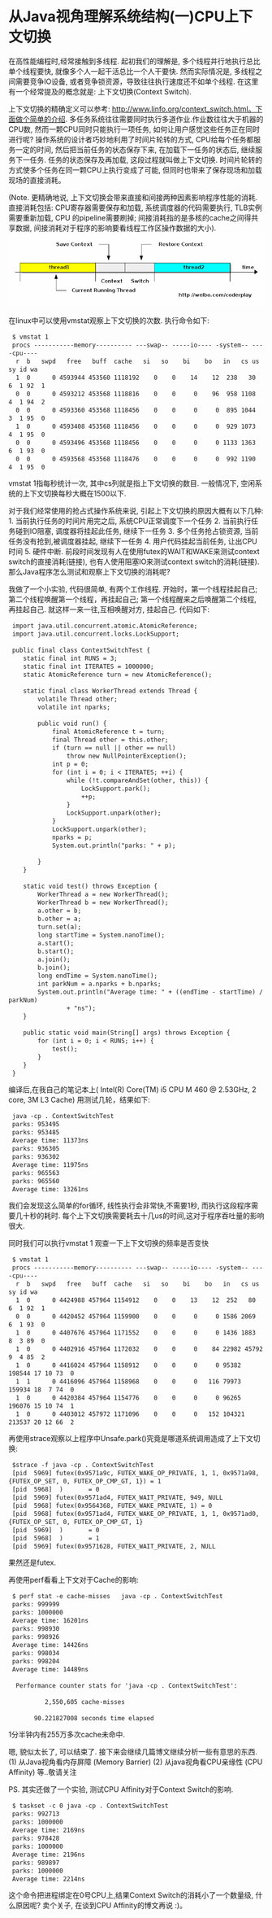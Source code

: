 # 从Java视角理解系统结构(一)CPU上下文切换
在高性能编程时,经常接触到多线程. 起初我们的理解是, 多个线程并行地执行总比单个线程要快, 就像多个人一起干活总比一个人干要快. 然而实际情况是, 多线程之间需要竞争IO设备, 或者竞争锁资源，导致往往执行速度还不如单个线程. 在这里有一个经常提及的概念就是: 上下文切换(Context Switch).

上下文切换的精确定义可以参考: http://www.linfo.org/context_switch.html。下面做个简单的介绍. 多任务系统往往需要同时执行多道作业.作业数往往大于机器的CPU数, 然而一颗CPU同时只能执行一项任务, 如何让用户感觉这些任务正在同时进行呢? 操作系统的设计者巧妙地利用了时间片轮转的方式, CPU给每个任务都服务一定的时间, 然后把当前任务的状态保存下来, 在加载下一任务的状态后, 继续服务下一任务. 任务的状态保存及再加载, 这段过程就叫做上下文切换. 时间片轮转的方式使多个任务在同一颗CPU上执行变成了可能, 但同时也带来了保存现场和加载现场的直接消耗。

(Note. 更精确地说, 上下文切换会带来直接和间接两种因素影响程序性能的消耗. 直接消耗包括: CPU寄存器需要保存和加载, 系统调度器的代码需要执行, TLB实例需要重新加载, CPU 的pipeline需要刷掉; 间接消耗指的是多核的cache之间得共享数据, 间接消耗对于程序的影响要看线程工作区操作数据的大小).
![](./pic/1-1.png)

在linux中可以使用vmstat观察上下文切换的次数. 执行命令如下:

     $ vmstat 1
     procs -----------memory---------- ---swap-- -----io---- -system-- ----cpu----
      r  b   swpd   free   buff  cache   si   so    bi    bo   in   cs us sy id wa
      1  0      0 4593944 453560 1118192    0    0    14    12  238   30  6  1 92  1
      0  0      0 4593212 453568 1118816    0    0     0    96  958 1108  4  1 94  2
      0  0      0 4593360 453568 1118456    0    0     0     0  895 1044  3  1 95  0
      1  0      0 4593408 453568 1118456    0    0     0     0  929 1073  4  1 95  0
      0  0      0 4593496 453568 1118456    0    0     0     0 1133 1363  6  1 93  0
      0  0      0 4593568 453568 1118476    0    0     0     0  992 1190  4  1 95  0

vmstat 1指每秒统计一次, 其中cs列就是指上下文切换的数目. 一般情况下, 空闲系统的上下文切换每秒大概在1500以下.

对于我们经常使用的抢占式操作系统来说, 引起上下文切换的原因大概有以下几种: 1. 当前执行任务的时间片用完之后, 系统CPU正常调度下一个任务 2. 当前执行任务碰到IO阻塞, 调度器将挂起此任务, 继续下一任务 3. 多个任务抢占锁资源, 当前任务没有抢到,被调度器挂起, 继续下一任务 4. 用户代码挂起当前任务, 让出CPU时间 5. 硬件中断. 前段时间发现有人在使用futex的WAIT和WAKE来测试context switch的直接消耗(链接), 也有人使用阻塞IO来测试context switch的消耗(链接).那么Java程序怎么测试和观察上下文切换的消耗呢?

我做了一个小实验, 代码很简单, 有两个工作线程. 开始时，第一个线程挂起自己; 第二个线程唤醒第一个线程，再挂起自己; 第一个线程醒来之后唤醒第二个线程, 再挂起自己. 就这样一来一往,互相唤醒对方, 挂起自己. 代码如下:

     import java.util.concurrent.atomic.AtomicReference;
     import java.util.concurrent.locks.LockSupport;
     
     public final class ContextSwitchTest {
     	static final int RUNS = 3;
     	static final int ITERATES = 1000000;
     	static AtomicReference turn = new AtomicReference();
     
     	static final class WorkerThread extends Thread {
     		volatile Thread other;
     		volatile int nparks;
     
     		public void run() {
     			final AtomicReference t = turn;
     			final Thread other = this.other;
     			if (turn == null || other == null)
     				throw new NullPointerException();
     			int p = 0;
     			for (int i = 0; i < ITERATES; ++i) {
     				while (!t.compareAndSet(other, this)) {
     					LockSupport.park();
     					++p;
     				}
     				LockSupport.unpark(other);
     			}
     			LockSupport.unpark(other);
     			nparks = p;
     			System.out.println("parks: " + p);
     
     		}
     	}
     
     	static void test() throws Exception {
     		WorkerThread a = new WorkerThread();
     		WorkerThread b = new WorkerThread();
     		a.other = b;
     		b.other = a;
     		turn.set(a);
     		long startTime = System.nanoTime();
     		a.start();
     		b.start();
     		a.join();
     		b.join();
     		long endTime = System.nanoTime();
     		int parkNum = a.nparks + b.nparks;
     		System.out.println("Average time: " + ((endTime - startTime) / parkNum)
     				+ "ns");
     	}
     
     	public static void main(String[] args) throws Exception {
     		for (int i = 0; i < RUNS; i++) {
     			test();
     		}
     	}
     }

编译后,在我自己的笔记本上( Intel(R) Core(TM) i5 CPU M 460 @ 2.53GHz, 2 core, 3M L3 Cache) 用测试几轮，结果如下:

     java -cp . ContextSwitchTest
     parks: 953495
     parks: 953485
     Average time: 11373ns
     parks: 936305
     parks: 936302
     Average time: 11975ns
     parks: 965563
     parks: 965560
     Average time: 13261ns

我们会发现这么简单的for循环, 线性执行会非常快,不需要1秒, 而执行这段程序需要几十秒的耗时. 每个上下文切换需要耗去十几us的时间,这对于程序吞吐量的影响很大.

同时我们可以执行vmstat 1 观查一下上下文切换的频率是否变快

     $ vmstat 1
     procs -----------memory---------- ---swap-- -----io---- -system-- ----cpu----
      r  b   swpd   free   buff  cache   si   so    bi    bo   in   cs us sy id wa
      1  0      0 4424988 457964 1154912    0    0    13    12  252   80  6  1 92  1
      0  0      0 4420452 457964 1159900    0    0     0     0 1586 2069  6  1 93  0
      1  0      0 4407676 457964 1171552    0    0     0     0 1436 1883  8  3 89  0
      1  0      0 4402916 457964 1172032    0    0     0    84 22982 45792  9  4 85  2
      1  0      0 4416024 457964 1158912    0    0     0     0 95382 198544 17 10 73  0
      1  1      0 4416096 457964 1158968    0    0     0   116 79973 159934 18  7 74  0
      1  0      0 4420384 457964 1154776    0    0     0     0 96265 196076 15 10 74  1
      1  0      0 4403012 457972 1171096    0    0     0   152 104321 213537 20 12 66  2

再使用strace观察以上程序中Unsafe.park()究竟是哪道系统调用造成了上下文切换:
     
     $strace -f java -cp . ContextSwitchTest
     [pid  5969] futex(0x9571a9c, FUTEX_WAKE_OP_PRIVATE, 1, 1, 0x9571a98, {FUTEX_OP_SET, 0, FUTEX_OP_CMP_GT, 1}) = 1
     [pid  5968]  )       = 0
     [pid  5969] futex(0x9571ad4, FUTEX_WAIT_PRIVATE, 949, NULL
     [pid  5968] futex(0x9564368, FUTEX_WAKE_PRIVATE, 1) = 0
     [pid  5968] futex(0x9571ad4, FUTEX_WAKE_OP_PRIVATE, 1, 1, 0x9571ad0, {FUTEX_OP_SET, 0, FUTEX_OP_CMP_GT, 1}
     [pid  5969]  )       = 0
     [pid  5968]  )       = 1
     [pid  5969] futex(0x9571628, FUTEX_WAIT_PRIVATE, 2, NULL

果然还是futex.

再使用perf看看上下文对于Cache的影响:

     $ perf stat -e cache-misses   java -cp . ContextSwitchTest
     parks: 999999
     parks: 1000000
     Average time: 16201ns
     parks: 998930
     parks: 998926
     Average time: 14426ns
     parks: 998034
     parks: 998204
     Average time: 14489ns
     
      Performance counter stats for 'java -cp . ContextSwitchTest':
     
              2,550,605 cache-misses
     
           90.221827008 seconds time elapsed

1分半钟内有255万多次cache未命中.

嗯, 貌似太长了, 可以结束了. 接下来会继续几篇博文继续分析一些有意思的东西.
(1) 从Java视角看内存屏障 (Memory Barrier)
(2) 从java视角看CPU亲缘性 (CPU Affinity)
等..敬请关注

PS. 其实还做了一个实验, 测试CPU Affinity对于Context Switch的影响.

     $ taskset -c 0 java -cp . ContextSwitchTest
     parks: 992713
     parks: 1000000
     Average time: 2169ns
     parks: 978428
     parks: 1000000
     Average time: 2196ns
     parks: 989897
     parks: 1000000
     Average time: 2214ns

这个命令把进程绑定在0号CPU上,结果Context Switch的消耗小了一个数量级, 什么原因呢? 卖个关子, 在谈到CPU Affinity的博文再说 :)。













